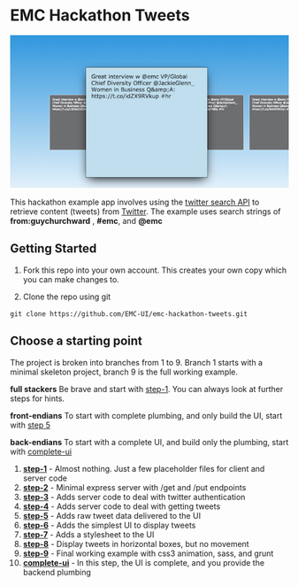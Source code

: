 # EMC Hackathon Tweets

![foo.png](https://raw.githubusercontent.com/EMC-UI/emc-hackathon-tweets/master/sample.png)

This hackathon example app involves using the [twitter search API](https://dev.twitter.com/rest/public/search) to retrieve content (tweets) from [Twitter](http://twitter.com).  The example uses search strings of **from:guychurchward** , **#emc**, and **@emc**

## Getting Started
1. Fork this repo into your own account.  This creates your own copy which you can make changes to.

1. Clone the repo using git
```
git clone https://github.com/EMC-UI/emc-hackathon-tweets.git
```

## Choose a starting point

The project is broken into branches from 1 to 9.  Branch 1 starts with a minimal skeleton project, branch 9 is the full working example.

**full stackers** Be brave and start with [step-1](https://github.com/EMC-UI/emc-hackathon-tweets/tree/step-1).  You can always look at further steps for hints.

**front-endians** To start with complete plumbing, and only build the UI, start with [step 5](https://github.com/EMC-UI/emc-hackathon-tweets/tree/step-5)

**back-endians** To start with a complete UI, and build only the plumbing, start with [complete-ui](https://github.com/EMC-UI/emc-hackathon-tweets/tree/complete-ui)


1. [**step-1**](https://github.com/EMC-UI/emc-hackathon-tweets/tree/step-1) - Almost nothing.  Just a few placeholder files for client and server code
1. [**step-2**](https://github.com/EMC-UI/emc-hackathon-tweets/tree/step-2) - Minimal express server with /get and /put endpoints
1. [**step-3**](https://github.com/EMC-UI/emc-hackathon-tweets/tree/step-3) - Adds server code to deal with twitter authentication
1. [**step-4**](https://github.com/EMC-UI/emc-hackathon-tweets/tree/step-4) - Adds server code to deal with getting tweets
1. [**step-5**](https://github.com/EMC-UI/emc-hackathon-tweets/tree/step-5) - Adds raw tweet data delivered to the UI
1. [**step-6**](https://github.com/EMC-UI/emc-hackathon-tweets/tree/step-6) - Adds the simplest UI to display tweets
1. [**step-7**](https://github.com/EMC-UI/emc-hackathon-tweets/tree/step-7) - Adds a stylesheet to the UI
1. [**step-8**](https://github.com/EMC-UI/emc-hackathon-tweets/tree/step-8) - Display tweets in horizontal boxes, but no movement
1. [**step-9**](https://github.com/EMC-UI/emc-hackathon-tweets/tree/step-9) - Final working example with css3 animation, sass, and grunt
1. [**complete-ui**](https://github.com/EMC-UI/emc-hackathon-tweets/tree/complete-ui) - In this step, the UI is complete, and you provide the backend plumbing
